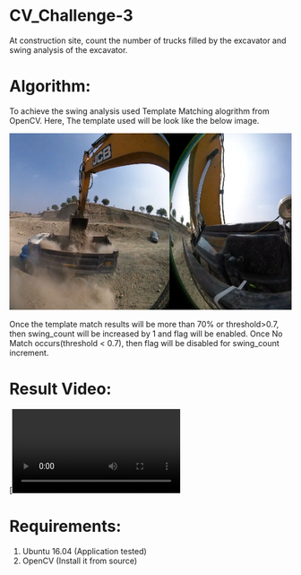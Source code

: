 # CV_Challenge-3
At construction site, count the number of trucks filled by the excavator and swing analysis of the excavator.

# Algorithm:
  To achieve the swing analysis used Template Matching alogrithm from OpenCV. Here, The template used will be look like the below image.
  
![alt text](https://github.com/SaiKrishnaTheGreat/CV_Challenge-3/blob/master/templates/template_4.png)
  
  Once the template match results will be more than 70% or threshold>0.7, then swing_count will be increased by 1 and flag will be enabled. Once No Match occurs(threshold < 0.7), then flag will be disabled for swing_count increment.
  
# Result Video:
[![Watch the video](https://github.com/SaiKrishnaTheGreat/CV_Challenge-3/blob/master/result.mp4)

  
# Requirements:
  1. Ubuntu 16.04 (Application tested)
  2. OpenCV (Install it from source)
  
 
